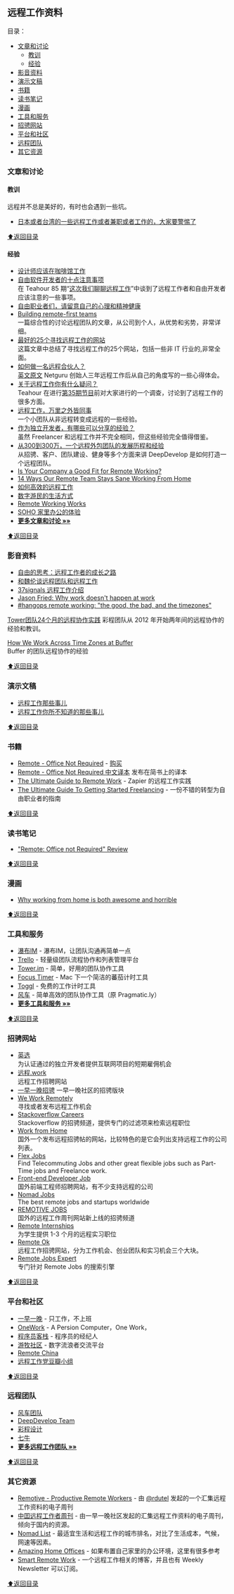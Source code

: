 ## 远程工作资料

<a name="toc"></a>目录：

- [文章和讨论](#文章和讨论)
  * [教训](#教训)
  * [经验](#经验)
- [影音资料](#影音资料)
- [演示文稿](#演示文稿)
- [书籍](#书籍)
- [读书笔记](#读书笔记)
- [漫画](#漫画)
- [工具和服务](#工具和服务)
- [招骋网站](#招骋网站)
- [平台和社区](#平台和社区)
- [远程团队](#远程团队)
- [其它资源](#其它资源)

### 文章和讨论

#### 教训

远程并不总是美好的，有时也会遇到一些坑。

- [日本或者台湾的一些远程工作或者兼职或者工作的，大家要警惕了](https://ruby-china.org/topics/30179)

[⬆︎返回目录](#toc)

#### 经验

- [设计师应该在咖啡馆工作](http://blog.163.com/dillon_yue/blog/static/242926066201411804958354)
- [自由软件开发者的十点注意事项](https://blog.ashchan.com/archive/2016/06/26/ten-things-freelancer-should-know/)  
  在 Teahour 85 期“[这次我们聊聊远程工作](http://teahour.fm/2016/06/11/all-about-remote-working.html)”中谈到了远程工作者和自由开发者应该注意的一些事项。
- [自由职业者们，请留意自己的心理和精神健康](http://www.littledew.com/2551)
- [Building remote-first teams](https://medium.com/@fox/building-remote-first-teams-a98bf8581db#.id986fwhl)  
  一篇综合性的讨论远程团队的文章，从公司到个人，从优势和劣势，非常详细。
- [最好的25个寻找远程工作的网站](http://blog.techbay.club/post/zui-hao-de-25ge-xun-zhao-yuan-cheng-gong-zuo-de-wang-zhan)  
  这篇文章中总结了寻找远程工作的25个网站，包括一些非 IT 行业的,非常全面。
- [如何做一名远程合伙人？](http://www.36kr.com/p/205768.html)  
  [英文原文](https://netguru.co/blog/being-a-remote-founder)
  Netguru 创始人三年远程工作后从自己的角度写的一些心得体会。
- [关于远程工作你有什么疑问？](https://ruby-china.org/topics/14758)  
  Teahour 在进行[第35期节目](http://teahour.fm/2013/10/21/talking-remote-work-with-allen-wei.html)前对大家进行的一个调查，讨论到了远程工作的很多方面。
- [远程工作，万里之外皆同事](http://www.jianshu.com/p/6bccfde32ed8)  
  一个小团队从非远程转变成远程的一些经验。
- [作为独立开发者，有哪些可以分享的经验？](http://zhi.hu/6UOH)  
  虽然 Freelancer 和远程工作并不完全相同，但这些经验完全值得借鉴。
- [从300到300万，一个远程外包团队的发展历程和经验](http://yizaoyiwan.com/discussion/79)  
  从招骋、客户、团队建设、健身等多个方面来讲 DeepDevelop 是如何打造一个远程团队。
- [Is Your Company a Good Fit for Remote Working?](http://www.whereismyceo.com/2014/10/is-your-company-a-good-fit-for-remote-working/)  
- [14 Ways Our Remote Team Stays Sane Working From Home](https://www.groovehq.com/blog/staying-sane-working-solo)
- [如何高效的远程工作](http://yizaoyiwan.com/discussion/72/)
- [数字游民的生活方式](http://yizaoyiwan.com/discussion/46/)
- [Remote Working Works](http://www.infoq.com/cn/articles/remote-working-works)
- [SOHO 家里办公的体验](http://yafeilee.me/blogs/5357caa16c69344c0c0b0000)
- [**更多文章和讨论 »»**](articles.md)

[⬆︎返回目录](#toc)

### 影音资料

 - [自由的思考：远程工作者的成长之路](http://teahour.fm/2014/11/25/thoughts-about-remote-life.html)
 - [和魏伦谈远程团队和远程工作](http://teahour.fm/2013/10/21/talking-remote-work-with-allen-wei.html)
 - [37signals 远程工作介绍](http://v.youku.com/v_show/id_XNjI1MzQzNTg0.html)
 - [Jason Fried: Why work doesn't happen at work](http://www.youtube.com/watch?feature=player_embedded&v=5XD2kNopsUs)
 - [#hangops remote working: "the good, the bad, and the timezones"](http://www.youtube.com/watch?v=xMxQRUrbttY&feature=youtu.be)

 [Tower团队24个月的远程协作实践](http://www.infoq.com/cn/presentations/tower-team-24-months-remote-collaborative-practice)
 彩程团队从 2012 年开始两年间的远程协作的经验和教训。

 [How We Work Across Time Zones at Buffer](https://www.youtube.com/watch?v=TwOD0lAgTbo)  
Buffer 的团队远程协作的经验

[⬆︎返回目录](#toc)

### 演示文稿

 - [远程工作那些事儿](https://speakerdeck.com/yorzi/yuan-cheng-gong-zuo-na-xie-shi-er)
 - [远程工作你所不知道的那些事儿](http://vdisk.weibo.com/s/zby-x0TZj2PEy/1378093426)

[⬆︎返回目录](#toc)

### 书籍

 - [Remote - Office Not Required](http://37signals.com/remote) - [购买](http://www.amazon.com/Remote-Office-Not-Required/dp/0804137501)
 - [Remote - Office Not Required 中文译本](http://jianshu.io/notebooks/41672/latest) 发布在简书上的译本
 - [The Ultimate Guide to Remote Work](https://zapier.com/learn/the-ultimate-guide-to-remote-working/) - Zapier 的远程工作实践
 - [The Ultimate Guide To Getting Started Freelancing](http://skillcrush.com/2015/05/28/ultimate-guide-to-freelancing/) - 一份不错的转型为自由职业者的指南

[⬆︎返回目录](#toc)

### 读书笔记

 - ["Remote: Office not Required" Review](http://robertgreiner.com/2013/11/remote-office-not-required-review/)

[⬆︎返回目录](#toc)

### 漫画

 - [Why working from home is both awesome and horrible](http://theoatmeal.com/comics/working_home)

[⬆︎返回目录](#toc)

### 工具和服务

- [瀑布IM](https://beta.pubu.im/) - 瀑布IM，让团队沟通再简单一点
- [Trello](https://trello.com/) - 轻量级团队流程协作和列表管理平台
- [Tower.im](https://tower.im/) - 简单，好用的团队协作工具
- [Focus Timer](http://goo.gl/607XJa) - Mac 下一个简洁的蕃茄计时工具
- [Toggl](https://toggl.com/) - 免费的工作计时工具
- [风车](https://fengche.co/) - 简单高效的团队协作工具（原 Pragmatic.ly）
- [**更多工具和服务 »»**](tools.md)

[⬆︎返回目录](#toc)

### 招骋网站

- [英选](http://www.linktion.cn)  
  为认证通过的独立开发者提供互联网项目的短期雇佣机会
- [远程.work](http://yuancheng.work/)  
  远程工作招聘网站
- [一早一晚招骋](http://yizaoyiwan.com/categories/employer)
  一早一晚社区的招骋版块
- [We Work Remotely](https://weworkremotely.com/)  
  寻找或者发布远程工作机会
- [Stackoverflow Careers](http://careers.stackoverflow.com/jobs?allowsremote=true)  
  Stackoverflow 的招骋频道，提供专门的过滤项来检索远程职位
- [Work from Home](https://www.wfh.io/)  
  国外一个发布远程招骋帖的网站，比较特色的是它会列出支持远程工作的公司列表。
- [Flex Jobs](http://www.flexjobs.com/)  
  Find Telecommuting Jobs and other great flexible jobs such as Part-Time jobs and Freelance work.
- [Front-end Developer Job](http://frontenddeveloperjob.com/)  
  国外前端工程师招聘网站，有不少支持远程的公司
- [Nomad Jobs](http://nomadjobs.io/)  
  The best remote jobs and startups worldwide
- [REMOTIVE JOBS](http://jobs.remotive.io/)  
  国外的远程工作周刊网站新上线的招骋频道
- [Remote Internships](http://www.internships.com/virtual)  
  为学生提供 1-3 个月的远程实习职位
- [Remote Ok](http://remoteok.io)  
  远程工作招骋网站，分为工作机会、创业团队和实习机会三个大块。
- [Remote Jobs Expert](https://www.remotejobsexpert.com)  
  专门针对 Remote Jobs 的搜索引擎

[⬆︎返回目录](#toc)

### 平台和社区

 * [一早一晚](http://yizaoyiwan.com/) - 只工作，不上班
 * [OneWork](http://www.apcow.com) - A Persion Computer，One Work，
 * [程序员客栈](http://www.proginn.com) - 程序员的经纪人
 * [游牧社区](https://youmu.io) - 数字流浪者交流平台
 * [Remote China](http://remotechina.xyz/)
 * [远程工作党豆瓣小组](https://www.douban.com/group/freejobs/)

[⬆︎返回目录](#toc)

### 远程团队

- [风车团队](https://fengcheco.com/about)
- [DeepDevelop Team](http://deepdevelop.com/)
- [彩程设计](https://tower.im/about_us)
- [七牛](http://www.qiniu.com/about)
- [**更多远程工作团队 »»**](teams.md)

[⬆︎返回目录](#toc)

### 其它资源

- [Remotive - Productive Remote Workers](https://remoteworking.curated.co/) - 由 [@rdutel](https://twitter.com/rdutel) 发起的一个汇集远程工作资料的电子周刊
- [中囯远程工作者周刊](http://us9.campaign-archive2.com/home/?u=bf24ece349027eafe49db8c4f&id=b06f733ed4) - 由一早一晚社区发起的汇集远程工作资料的电子周刊，倾向于国内的资源。
- [Nomad List](http://nomadlist.io/) - 最适宜生活和远程工作的城市排名，对比了生活成本，气候，网速等因素。
- [Amazing Home Offices](https://www.pinterest.com/workshifting/amazing-home-preoffices/) - 如果布置自己家里的办公环境，这里有很多参考
- [Smart Remote Work](http://www.smartremotework.com/) - 一个远程工作相关的博客，并且也有 Weekly Newsletter 可以订阅。

[⬆︎返回目录](#toc)
